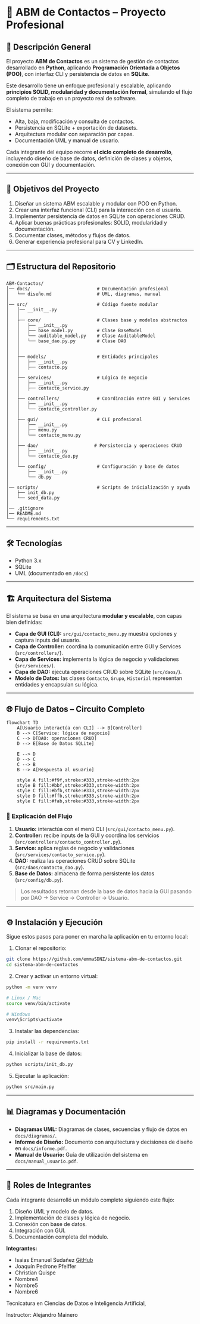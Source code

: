 # 🚀 ABM de Contactos – Proyecto Profesional

## 📌 Descripción General

El proyecto **ABM de Contactos** es un sistema de gestión de contactos desarrollado en **Python**, aplicando **Programación Orientada a Objetos (POO)**, con interfaz CLI y persistencia de datos en **SQLite**.

Este desarrollo tiene un enfoque profesional y escalable, aplicando **principios SOLID, modularidad y documentación formal**, simulando el flujo completo de trabajo en un proyecto real de software.

El sistema permite:

- Alta, baja, modificación y consulta de contactos.
- Persistencia en SQLite + exportación de datasets.
- Arquitectura modular con separación por capas.
- Documentación UML y manual de usuario.

Cada integrante del equipo recorre **el ciclo completo de desarrollo**, incluyendo diseño de base de datos, definición de clases y objetos, conexión con GUI y documentación.

---

## 🎯 Objetivos del Proyecto

1. Diseñar un sistema ABM escalable y modular con POO en Python.
2. Crear una interfaz funcional (CLI) para la interacción con el usuario.
3. Implementar persistencia de datos en SQLite con operaciones CRUD.
4. Aplicar buenas prácticas profesionales: SOLID, modularidad y documentación.
5. Documentar clases, métodos y flujos de datos.
6. Generar experiencia profesional para CV y LinkedIn.

---

## 🗂 Estructura del Repositorio

```text
ABM-Contactos/
│── docs/                         # Documentación profesional
│   └── diseño.md                 # UML, diagramas, manual
│
│── src/                          # Código fuente modular
│   │── __init__.py
│   │
│   ├── core/                     # Clases base y modelos abstractos
│   │   ├── __init__.py
│   │   ├── base_model.py         # Clase BaseModel
│   │   └── auditable_model.py    # Clase AuditableModel
│   │   └── base_dao.py.py        # Clase DAO
│   │
│   │
│   ├── models/                   # Entidades principales
│   │   ├── __init__.py
│   │   ├── contacto.py
│   │
│   ├── services/                 # Lógica de negocio
│   │   ├── __init__.py
│   │   ├── contacto_service.py
│   │
│   ├── controllers/              # Coordinación entre GUI y Services
│   │   ├── __init__.py
│   │   └── contacto_controller.py
│   │
│   ├── gui/                      # CLI profesional
│   │   ├── __init__.py
│   │   ├── menu.py
│   │   └── contacto_menu.py
│   │
│   ├── dao/                     # Persistencia y operaciones CRUD
│   │   ├── __init__.py
│   │   └── contacto_dao.py
│   │
│   └── config/                   # Configuración y base de datos
│       ├── __init__.py
│       └── db.py
│
│── scripts/                      # Scripts de inicialización y ayuda
│   ├── init_db.py
│   └── seed_data.py
│
│── .gitignore
│── README.md
└── requirements.txt
````

---

## 🛠️ Tecnologías

* Python 3.x
* SQLite
* UML (documentado en `/docs`)

---

## 🏗 Arquitectura del Sistema

El sistema se basa en una arquitectura **modular y escalable**, con capas bien definidas:

* **Capa de GUI (CLI):** `src/gui/contacto_menu.py` muestra opciones y captura inputs del usuario.
* **Capa de Controller:** coordina la comunicación entre GUI y Services (`src/controllers/`).
* **Capa de Services:** implementa la lógica de negocio y validaciones (`src/services/`).
* **Capa de DAO:** ejecuta operaciones CRUD sobre SQLite (`src/daos/`).
* **Modelo de Datos:** las clases `Contacto`, `Grupo`, `Historial` representan entidades y encapsulan su lógica.

---

## 🌐 Flujo de Datos – Circuito Completo

```mermaid
flowchart TD
    A[Usuario interactúa con CLI] --> B[Controller]
    B --> C[Service: lógica de negocio]
    C --> D[DAO: operaciones CRUD]
    D --> E[Base de Datos SQLite]
    
    E --> D
    D --> C
    C --> B
    B --> A[Respuesta al usuario]

    style A fill:#f9f,stroke:#333,stroke-width:2px
    style B fill:#bbf,stroke:#333,stroke-width:2px
    style C fill:#bfb,stroke:#333,stroke-width:2px
    style D fill:#ffb,stroke:#333,stroke-width:2px
    style E fill:#fab,stroke:#333,stroke-width:2px
```

### 🔹 Explicación del Flujo

1. **Usuario:** interactúa con el menú CLI (`src/gui/contacto_menu.py`).
2. **Controller:** recibe inputs de la GUI y coordina los servicios (`src/controllers/contacto_controller.py`).
3. **Service:** aplica reglas de negocio y validaciones (`src/services/contacto_service.py`).
4. **DAO:** realiza las operaciones CRUD sobre SQLite (`src/daos/contacto_dao.py`).
5. **Base de Datos:** almacena de forma persistente los datos (`src/config/db.py`).

> Los resultados retornan desde la base de datos hacia la GUI pasando por DAO → Service → Controller → Usuario.

---

## ⚙ Instalación y Ejecución

Sigue estos pasos para poner en marcha la aplicación en tu entorno local:

1. Clonar el repositorio:

```bash
git clone https://github.com/emmaSDNZ/sistema-abm-de-contactos.git
cd sistema-abm-de-contactos
```

2. Crear y activar un entorno virtual:

```bash
python -m venv venv

# Linux / Mac
source venv/bin/activate

# Windows
venv\Scripts\activate
```

3. Instalar las dependencias:

```bash
pip install -r requirements.txt
```

4. Inicializar la base de datos:

```bash
python scripts/init_db.py
```

5. Ejecutar la aplicación:

```bash
python src/main.py
```

---

## 📊 Diagramas y Documentación

* **Diagramas UML:** Diagramas de clases, secuencias y flujo de datos en `docs/diagramas/`.
* **Informe de Diseño:** Documento con arquitectura y decisiones de diseño en `docs/informe.pdf`.
* **Manual de Usuario:** Guía de utilización del sistema en `docs/manual_usuario.pdf`.

---

## 📂 Roles de Integrantes

Cada integrante desarrolló un módulo completo siguiendo este flujo:

1. Diseño UML y modelo de datos.
2. Implementación de clases y lógica de negocio.
3. Conexión con base de datos.
4. Integración con GUI.
5. Documentación completa del módulo.

**Integrantes:**

* Isaias Emanuel Sudañez [GitHub](https://github.com/emmaSDNZ)
* Joaquín Pedrone Pfeiffer
* Christian Quispe
* Nombre4
* Nombre5
* Nombre6

Tecnicatura en Ciencias de Datos e Inteligencia Artificial, 

Instructor: Alejandro Mainero

```

